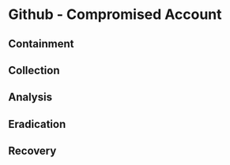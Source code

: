 # Github - Compromised Account

## Containment

## Collection

## Analysis

## Eradication

## Recovery
